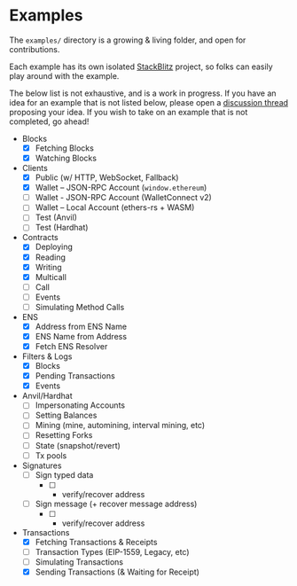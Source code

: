 # Examples

The `examples/` directory is a growing & living folder, and open for contributions.

Each example has its own isolated [StackBlitz](https://new.viem.sh) project, so folks can easily play around with the example.

The below list is not exhaustive, and is a work in progress. If you have an idea for an example that is not listed below, please open a [discussion thread](https://github.com/wevm/viem/discussions/new?category=feature-request&title=Example%20Request:) proposing your idea. If you wish to take on an example that is not completed, go ahead!

- Blocks
  - [x] Fetching Blocks
  - [x] Watching Blocks
- Clients
  - [x] Public (w/ HTTP, WebSocket, Fallback)
  - [x] Wallet – JSON-RPC Account (`window.ethereum`)
  - [ ] Wallet - JSON-RPC Account (WalletConnect v2)
  - [ ] Wallet – Local Account (ethers-rs + WASM)
  - [ ] Test (Anvil)
  - [ ] Test (Hardhat)
- Contracts
  - [x] Deploying
  - [x] Reading
  - [x] Writing
  - [x] Multicall
  - [ ] Call
  - [ ] Events
  - [ ] Simulating Method Calls
- ENS
  - [x] Address from ENS Name
  - [x] ENS Name from Address
  - [x] Fetch ENS Resolver
- Filters & Logs
  - [x] Blocks
  - [x] Pending Transactions
  - [x] Events
- Anvil/Hardhat
  - [ ] Impersonating Accounts
  - [ ] Setting Balances
  - [ ] Mining (mine, automining, interval mining, etc)
  - [ ] Resetting Forks
  - [ ] State (snapshot/revert)
  - [ ] Tx pools
- Signatures
  - [ ] Sign typed data
    - [ ] + verify/recover address
  - [ ] Sign message (+ recover message address)
    - [ ] + verify/recover address
- Transactions
  - [x] Fetching Transactions & Receipts
  - [ ] Transaction Types (EIP-1559, Legacy, etc)
  - [ ] Simulating Transactions
  - [x] Sending Transactions (& Waiting for Receipt)
